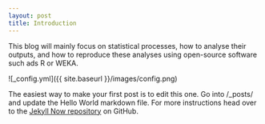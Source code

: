 ```yaml
---
layout: post
title: Introduction
---
```


This blog will mainly focus on statistical processes, how to analyse their outputs, and how to reproduce these analyses using open-source software such ads R or WEKA.

![_config.yml]({{ site.baseurl }}/images/config.png)

The easiest way to make your first post is to edit this one. Go into /_posts/ and update the Hello World markdown file. For more instructions head over to the [Jekyll Now repository](https://github.com/barryclark/jekyll-now) on GitHub.

